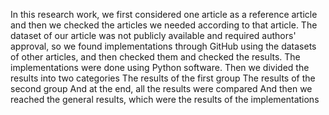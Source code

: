 In this research work, we first considered one article as a reference article and then we checked the articles we needed according to that article.
The dataset of our article was not publicly available and required authors' approval, so we found implementations through GitHub using the datasets of other articles, and then checked them and checked the results.
The implementations were done using Python software.
Then we divided the results into two categories
The results of the first group
The results of the second group
And at the end, all the results were compared
And then we reached the general results, which were the results of the implementations
